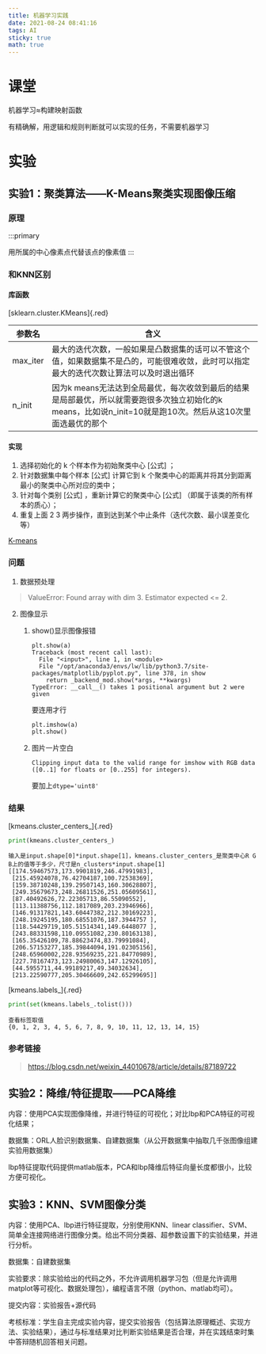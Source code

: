 ```yaml
---
title: 机器学习实践
date: 2021-08-24 08:41:16
tags: AI
sticky: true 
math: true
---
```




# 课堂

机器学习$\approx$构建映射函数

有精确解，用逻辑和规则判断就可以实现的任务，不需要机器学习



# 实验

## 实验1：聚类算法——K-Means聚类实现图像压缩

### 原理

:::primary

用所属的中心像素点代替该点的像素值
:::

### 和KNN区别



#### 库函数

[sklearn.cluster.KMeans]{.red}

| 参数名   | 含义                                                         |
| -------- | ------------------------------------------------------------ |
| max_iter | 最大的迭代次数，一般如果是凸数据集的话可以不管这个值，如果数据集不是凸的，可能很难收敛，此时可以指定最大的迭代次数让算法可以及时退出循环 |
| n_init   | 因为k means无法达到全局最优，每次收敛到最后的结果是局部最优，所以就需要跑很多次独立初始化的k means，比如说n_init=10就是跑10次。然后从这10次里面选最优的那个 |

#### 实现

1. 选择初始化的 k 个样本作为初始聚类中心 [公式] ；
2. 针对数据集中每个样本 [公式] 计算它到 k 个聚类中心的距离并将其分到距离最小的聚类中心所对应的类中；
3. 针对每个类别 [公式] ，重新计算它的聚类中心 [公式] （即属于该类的所有样本的质心）；
4. 重复上面 2 3 两步操作，直到达到某个中止条件（迭代次数、最小误差变化等）

[K-means](https://zhuanlan.zhihu.com/p/78798251?utm_source=qq)

### 问题

1. 数据预处理

> ValueError: Found array with dim 3. Estimator expected <= 2.	

2. 图像显示
   1. show()显示图像报错 

      ```raw
      plt.show(a)
      Traceback (most recent call last):
        File "<input>", line 1, in <module>
        File "/opt/anaconda3/envs/lw/lib/python3.7/site-packages/matplotlib/pyplot.py", line 378, in show
          return _backend_mod.show(*args, **kwargs)
      TypeError: __call__() takes 1 positional argument but 2 were given
      ```

      要连用才行

      ```python
      plt.imshow(a)
      plt.show()
      ```

   2. 图片一片空白
   
      ```raw
      Clipping input data to the valid range for imshow with RGB data ([0..1] for floats or [0..255] for integers).
      ```
   
      要加上`dtype='uint8'`
   
      



### 结果

[kmeans.cluster_centers_]{.red}

```python
print(kmeans.cluster_centers_)
```

```raw
输入是input.shape[0]*input.shape[1]，kmeans.cluster_centers_是聚类中心R G B上的值等于多少，尺寸是n_clusters*input.shape[1]
[[174.59467573,173.9901819,246.47991983],
 [215.45924078,76.42704187,100.72538369],
 [159.38710248,139.29507143,160.30628807],
 [249.35679673,248.26811526,251.05609561],
 [87.40492626,72.22305713,86.55090552],
 [113.11388756,112.1817089,203.23946966],
 [146.91317821,143.60447382,212.30169223],
 [248.19245195,180.68551076,187.3944757 ],
 [118.54429719,105.51514341,149.6448077 ],
 [243.88331598,110.09551082,230.80163138],
 [165.35426109,78.88623474,83.79991084],
 [206.57153277,185.39844094,191.02305156],
 [248.65960002,228.93569235,221.84770989],
 [227.78167473,123.24980063,147.12926105],
 [44.5955711,44.99189217,49.34032634],
 [213.22590777,205.30466609,242.65299695]]
```





[kmeans.labels_]{.red}

```python
print(set(kmeans.labels_.tolist()))
```

```raw
查看标签取值
{0, 1, 2, 3, 4, 5, 6, 7, 8, 9, 10, 11, 12, 13, 14, 15}
```

### 参考链接

> https://blog.csdn.net/weixin_44010678/article/details/87189722



## 实验2：降维/特征提取——PCA降维

内容：使用PCA实现图像降维，并进行特征的可视化；对比lbp和PCA特征的可视化结果；

数据集：ORL人脸识别数据集、自建数据集（从公开数据集中抽取几千张图像组建实验用数据集）

lbp特征提取代码提供matlab版本，PCA和lbp降维后特征向量长度都很小，比较方便可视化。

 

## 实验3：KNN、SVM图像分类

内容：使用PCA、lbp进行特征提取，分别使用KNN、linear classifier、SVM、简单全连接网络进行图像分类。给出不同分类器、超参数设置下的实验结果，并进行分析。

数据集：自建数据集

 

实验要求：除实验给出的代码之外，不允许调用机器学习包（但是允许调用matplot等可视化、数据处理包），编程语言不限（python、matlab均可）。

提交内容：实验报告+源代码

考核标准：学生自主完成实验内容，提交实验报告（包括算法原理概述、实现方法、实验结果），通过与标准结果对比判断实验结果是否合理，并在实践结束时集中答辩随机回答相关问题。

```

```